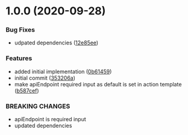 # 1.0.0 (2020-09-28)


### Bug Fixes

* udpated dependencies ([12e85ee](https://github.com/mineko-io/action-gitbook-sync-dir/commit/12e85eef9ae7a252f2461af9c0122b21ec5f4285))


### Features

* added initial implementation ([0b61459](https://github.com/mineko-io/action-gitbook-sync-dir/commit/0b614593653d617f6e758ee59e99e25e684a2103))
* initial commit ([353206a](https://github.com/mineko-io/action-gitbook-sync-dir/commit/353206a5c2b37852b71fce3d8a992781c8a5ec84))
* make apiEndpoint required input as default is set in action template ([b587cef](https://github.com/mineko-io/action-gitbook-sync-dir/commit/b587cef23231711b001407dcba9206db8a1ee8db))


### BREAKING CHANGES

* apiEndpoint is required input
* updated dependencies




